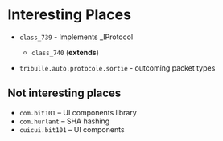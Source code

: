 # Interesting Places
* `class_739` - Implements \_IProtocol
  * `class_740` (**extends**)

* `tribulle.auto.protocole.sortie` - outcoming packet types

## Not interesting places
* `com.bit101` – UI components library
* `com.hurlant` – SHA hashing
* `cuicui.bit101` – UI components

